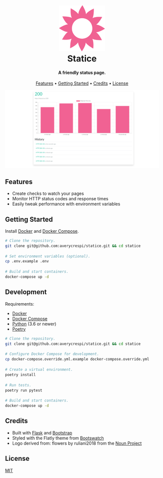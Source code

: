 <h1 align="center">
    <br>
    <img src="https://raw.githubusercontent.com/averycrespi/statice/master/resources/logo.png" width="150"</img>
    <br>
    Statice
    <br>
</h1>

<h4 align="center">A friendly status page.</h4>

<p align="center">
    <a href="#features">Features</a> •
    <a href="#getting-started">Getting Started</a> •
    <a href="#credits">Credits</a> •
    <a href="#license">License</a>
</p>

<p align="center">
    <img src="https://raw.githubusercontent.com/averycrespi/statice/master/resources/screenshot.png" width="600"/>
</p>

## Features

- Create checks to watch your pages
- Monitor HTTP status codes and response times
- Easily tweak performance with environment variables

## Getting Started

Install [Docker](https://www.docker.com/) and [Docker Compose](https://docs.docker.com/compose/).

```sh
# Clone the repository.
git clone git@github.com:averycrespi/statice.git && cd statice

# Set environment variables (optional).
cp .env.example .env

# Build and start containers.
docker-compose up -d
```

## Development

Requirements:
- [Docker](https://www.docker.com/)
- [Docker Compose](https://docs.docker.com/compose/)
- [Python](https://www.python.org/) (3.6 or newer)
- [Poetry](https://python-poetry.org/)

```sh
# Clone the repository.
git clone git@github.com:averycrespi/statice.git && cd statice

# Configure Docker Compose for development.
cp docker-compose.override.yml.example docker-compose.override.yml

# Create a virtual environment.
poetry install

# Run tests.
poetry run pytest

# Build and start containers.
docker-compose up -d
```

## Credits

- Built with [Flask](https://www.palletsprojects.com/p/flask/) and [Bootstrap](https://getbootstrap.com/)
- Styled with the Flatly theme from [Bootswatch](https://bootswatch.com/)
- Logo derived from: flowers by ruliani2018 from the [Noun Project](https://thenounproject.com)

## License

[MIT](https://choosealicense.com/licenses/mit/)

